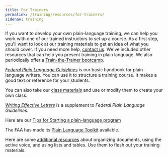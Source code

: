 ```yaml
---
title: For Trainers
permalink: /training/resources/for-trainers/
sidenav: training
---
```


If you want to develop your own plain-language training, we can help you work with one of our trained instructors to set up a course. As a first step, you'll want to look at our training materials to get an idea of what you should cover. If you need more help, [contact us](../../site/contactus.cfm?subject=training). We've included other resources that can help you present training in plain language. We also periodically offer a [Train-the-Trainer bootcamp](../../resources/take_training/bootcamp.cfm).

_[Federal Plain Language Guidelines](../../howto/guidelines/FederalPLGuidelines/index.cfm)_ is our basic handbook for plain-language writers. You can use it to structure a training course. It makes a good text or reference for your students.

You can also take our [class materials](PLAIN.cfm) and use or modify them to create your own class.

_[Writing Effective Letters](../../howto/guidelines/letters.cfm)_ is a supplement to _Federal Plain Language Guidelines_.

Here are our [Tips for Starting a plain-language program](../../howto/tipsforstarting/index.cfm)

The FAA has made its [Plain Language Toolkit](http://www.faa.gov/about/initiatives/plain_language/media/toolkit.pdf) available.

Here are some [additional resources](details.cfm) about organizing documents, using the active voice, and using lists and tables. Use them to flesh out your training materials.
